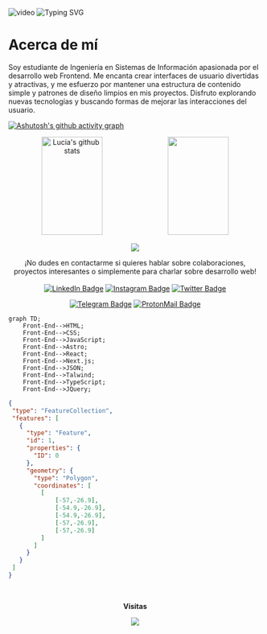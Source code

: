 
![video](https://youtu.be/RnxFP4xzULk?si=GCAX-zy3L6u2yTwG)
![Typing SVG](https://readme-typing-svg.herokuapp.com/?color=ff007f&size=35&center=true&vCenter=true&width=1000&lines=Hello,+I+am+Lucia!)
<h1>Acerca de mí</h1>
Soy estudiante de Ingeniería en Sistemas de Información apasionada por el desarrollo web Frontend. Me encanta crear interfaces de usuario divertidas y atractivas, y me esfuerzo por mantener una estructura de contenido simple y patrones de diseño limpios en mis proyectos. Disfruto explorando nuevas tecnologías y buscando formas de mejorar las interacciones del usuario.


<!----------------------------------------------------------------------------------------------->
[![Ashutosh's github activity graph](https://github-readme-activity-graph.vercel.app/graph?username=luciabz&bg_color=0d1117&color=ff007f&line=00b3ff&point=f9fafa&area=true&hide_border=true)](https://github.com/ashutosh00710/github-readme-activity-graph)


<div align="center">  
  <img width="49%" height="195px" src="https://github-readme-stats.vercel.app/api?username=luciabz&show_icons=true&count_private=true&hide_border=true&title_color=ff007f&icon_color=ff007f&text_color=c9d1d9&bg_color=0d1117" alt="Lucia's github stats" /> 
  
  <img width="49%" height="195px" src="https://github-readme-stats.vercel.app/api/top-langs/?username=luciabz&layout=compact&hide_border=true&title_color=ff007f&text_color=ff007f&bg_color=0d1117" />
</div> 

<!--------------------------------------------------------------------------------------------->
<p align="center">
 <img  src="https://github-readme-streak-stats.herokuapp.com?user=luciabz&theme=tokyonight_duo&hide_border=true"
</p>
<!-------------------------------------------------------------------------------------------------->
<p align="center"> ¡No dudes en contactarme si quieres hablar sobre colaboraciones, proyectos interesantes o simplemente para charlar sobre desarrollo web!
    <br/><br/><a href="https://www.linkedin.com/in/lucia-b-324a4927a" target="_blank"><img src="https://img.shields.io/badge/-LinkedIn-0A0A0B?logo=linkedin&style=for-the-badge&logoColor=white" alt="LinkedIn Badge" /></a>
    <a href="https://www.instagram.com/lucia_benitez.1/" target="_blank"><img src="https://img.shields.io/badge/-Instagram-0A0A0B?logo=instagram&style=for-the-badge&logoColor=white" alt="Instagram Badge" /></a>
    <a href="https://twitter.com/luciaabtz" target="_blank"><img src="https://img.shields.io/badge/-Twitter-0A0A0B?logo=twitter&style=for-the-badge&logoColor=white" alt="Twitter Badge" /></a>
</p>
<p align="center"><a href="https://t.me/👽" target="_blank"><img src="https://img.shields.io/badge/-Telegram-0A0A0B?logo=telegram&style=for-the-badge&logoColor=white" alt="Telegram Badge" /></a>
    <a href="luciiabz.465@gmail.com" target="_blank"><img src="https://img.shields.io/badge/-ProtonMail-0A0A0B?logo=protonmail&style=for-the-badge&logoColor=white" alt="ProtonMail Badge" /></a>
<p/>

<!----------------------------------------------------------------------------------------------------------->
```mermaid
graph TD;
    Front-End-->HTML;
    Front-End-->CSS;
    Front-End-->JavaScript;
    Front-End-->Astro;
    Front-End-->React;
    Front-End-->Next.js;
    Front-End-->JSON;
    Front-End-->Talwind;
    Front-End-->TypeScript;
    Front-End-->JQuery;
```
```geojson
{
 "type": "FeatureCollection",
 "features": [
   {
     "type": "Feature",
     "id": 1,
     "properties": {
       "ID": 0
     },
     "geometry": {
       "type": "Polygon",
       "coordinates": [
         [
             [-57,-26.9],
             [-54.9,-26.9],
             [-54.9,-26.9],
             [-57,-26.9],
             [-57,-26.9]
         ]
       ]
     }
   }
 ]
}
```
<div align="center">
<br><p align="centre"><b>Visitas</b></p>  
<p align="center"><img align="center" src="https://profile-counter.glitch.me/{luciabz}/count.svg" /></p> 
<br>
</div>

